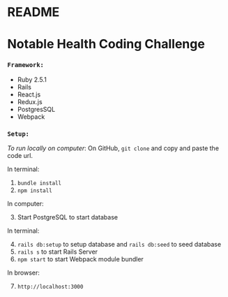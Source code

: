 # README
# Notable Health Coding Challenge

### `Framework:`

* Ruby 2.5.1
* Rails
* React.js
* Redux.js
* PostgresSQL
* Webpack

### `Setup:`
*To run locally on computer*:
On GitHub, `git clone` and copy and paste the code url.

In terminal: 
 1. `bundle install`
 2. `npm install`
 
In computer: 

 3. Start PostgreSQL to start database
 
In terminal: 

 4. `rails db:setup` to setup database and `rails db:seed` to seed database
 5. `rails s` to start Rails Server
 6. `npm start` to start Webpack module bundler

In browser: 

 7. `http://localhost:3000`
